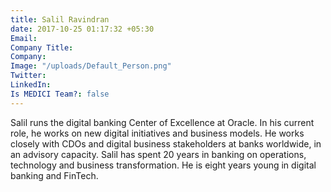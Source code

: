 ```yaml
---
title: Salil Ravindran
date: 2017-10-25 01:17:32 +05:30
Email: 
Company Title: 
Company: 
Image: "/uploads/Default_Person.png"
Twitter: 
LinkedIn: 
Is MEDICI Team?: false
---
```


Salil runs the digital banking Center of Excellence at Oracle. In his current role, he works on new digital initiatives and business models. He works closely with CDOs and digital business stakeholders at banks worldwide, in an advisory capacity. Salil has spent 20 years in banking on operations, technology and business transformation. He is eight years young in digital banking and FinTech.